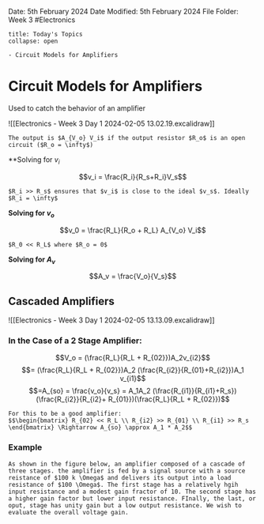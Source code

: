 Date: 5th February 2024
Date Modified: 5th February 2024
File Folder: Week 3
#Electronics

```ad-abstract
title: Today's Topics
collapse: open

- Circuit Models for Amplifiers

```

# Circuit Models for Amplifiers

Used to catch the behavior of an amplifier

![[Electronics - Week 3 Day 1 2024-02-05 13.02.19.excalidraw]]

```ad-note
The output is $A_{V_o} V_i$ if the output resistor $R_o$ is an open circuit ($R_o = \infty$) 
```

**Solving for $v_i$

$$v_i = \frac{R_i}{R_s+R_i}V_s$$
```ad-important
$R_i >> R_s$ ensures that $v_i$ is close to the ideal $v_s$. Ideally $R_i = \infty$
```

**Solving for $v_o$**

$$v_0 = \frac{R_L}{R_o + R_L} A_{V_o} V_i$$

```ad-important
$R_0 << R_L$ where $R_o = 0$
```

**Solving for $A_v$**

$$A_v = \frac{V_o}{V_s}$$

## Cascaded Amplifiers

![[Electronics - Week 3 Day 1 2024-02-05 13.13.09.excalidraw]]

### In the Case of a 2 Stage Amplifier:

$$V_o = (\frac{R_L}{R_L + R_{02}})A_2v_{i2}$$
$$= (\frac{R_L}{R_L + R_{02}})A_2 (\frac{R_{i2}}{R_{01}+R_{i2}})A_1 v_{i1}$$
$$=A_{so} = \frac{v_o}{v_s} = A_1A_2 (\frac{R_{i1}}{R_{i1}+R_s})(\frac{R_{i2}}{R_{i2}+ R_{01}})(\frac{R_L}{R_L + R_{02}})$$

```ad-important
For this to be a good amplifier:
$$\begin{bmatrix} R_{02} << R_L \\ R_{i2} >> R_{01} \\ R_{i1} >> R_s \end{bmatrix} \Rightarrow A_{so} \approx A_1 * A_2$$
```
### Example

```ad-question
As shown in the figure below, an amplifier composed of a cascade of three stages. the amplifier is fed by a signal source with a source reistance of $100 k \Omega$ and delivers its output into a load resistance of $100 \Omega$. The first stage has a relatively hgih input resistance and a modest gain fractor of 10. The second stage has a higher gain factor but lower input resistance. FInally, the last, or oput, stage has unity gain but a low output resistance. We wish to evaluate the overall voltage gain.
```







